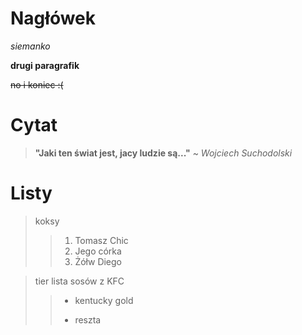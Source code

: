 # Nagłówek

*siemanko*

**drugi paragrafik**

~~no i koniec :(~~

# Cytat 

>**"Jaki ten świat jest, jacy ludzie są..."** ~ *Wojciech Suchodolski*

# Listy

>koksy
>>1. Tomasz Chic
>>2. Jego córka
>>3. Żółw Diego

> tier lista sosów z KFC
>> - kentucky gold
>> + reszta     
